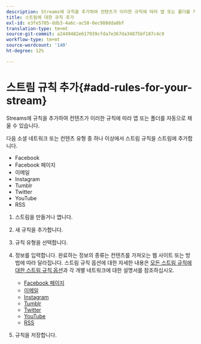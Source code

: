 ```yaml
---
description: Streams에 규칙을 추가하여 컨텐츠가 이러한 규칙에 따라 앱 또는 폴더를 자동으로 채울 수 있습니다.
title: 스트림에 대한 규칙 추가
exl-id: e3fe5785-ddb3-4a6c-ac58-0ec988dda8bf
translation-type: tm+mt
source-git-commit: a2449482e617939cfda7e367da34875bf187c4c9
workflow-type: tm+mt
source-wordcount: '140'
ht-degree: 12%

---
```


# 스트림 규칙 추가{#add-rules-for-your-stream}

Streams에 규칙을 추가하여 컨텐츠가 이러한 규칙에 따라 앱 또는 폴더를 자동으로 채울 수 있습니다.

다음 소셜 네트워크 또는 컨텐츠 유형 중 하나 이상에서 스트림 규칙을 스트림에 추가합니다.

* Facebook
* Facebook 페이지
* 이메일
* Instagram
* Tumblr
* Twitter
* YouTube
* RSS

1. 스트림을 만들거나 엽니다.
1. 새 규칙을 추가합니다.
1. 규칙 유형을 선택합니다.
1. 정보를 입력합니다. 완료하는 정보의 종류는 컨텐츠를 가져오는 웹 사이트 또는 방법에 따라 달라집니다. 스트림 규칙 옵션에 대한 자세한 내용은 [모든 스트림 규칙에 대한 스트림 규칙 옵션](../c-streams/c-stream-rule-options-for-all-stream-rules.md#c_stream_rule_options_for_all_stream_rules)과 각 개별 네트워크에 대한 설명서를 참조하십시오.

   * [Facebook 페이지](../c-streams/c-facebook-page-rules.md#c_facebook_page_rules)
   * [이메일](../c-streams/c-email-rules.md#c_email_rules)
   * [Instagram](../c-streams/c-instagram-rules.md#c_instagram_rules)
   * [Tumblr](../c-streams/c-tumblr-rules.md#c_tumblr_rules)
   * [Twitter](../c-streams/c-twitter-rules.md#c_twitter_rules)
   * [YouTube](../c-streams/c-youtube-rules/c-youtube-rules.md#c_youtube_rules)
   * [RSS](../c-streams/c-rss-rules-streams.md#c_rss_rules_streams)

1. 규칙을 저장합니다.
